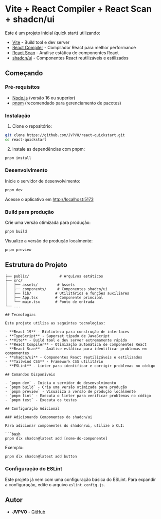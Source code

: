 # Vite + React Compiler + React Scan + shadcn/ui

Este é um projeto inicial (quick start) utilizando:

- [Vite](https://vitejs.dev/) - Build tool e dev server
- [React Compiler](https://github.com/facebook/react/tree/main/packages/react-compiler) - Compilador React para melhor performance
- [React Scan](https://github.com/aidenybai/react-scan) - Análise estática de componentes React
- [shadcn/ui](https://ui.shadcn.com/) - Componentes React reutilizáveis e estilizados

## Começando

### Pré-requisitos

- [Node.js](https://nodejs.org/) (versão 16 ou superior)
- [pnpm](https://pnpm.io/) (recomendado para gerenciamento de pacotes)

### Instalação

1. Clone o repositório:

```bash
git clone https://github.com/JVPVO/react-quickstart.git
cd react-quickstart
```

2. Instale as dependências com pnpm:

```bash
pnpm install
```

### Desenvolvimento

Inicie o servidor de desenvolvimento:

```bash
pnpm dev
```

Acesse o aplicativo em [http://localhost:5173](http://localhost:5173)

### Build para produção

Crie uma versão otimizada para produção:

```bash
pnpm build
```

Visualize a versão de produção localmente:

```bash
pnpm preview
```

## Estrutura do Projeto

```
├── public/              # Arquivos estáticos
├── src/
│   ├── assets/         # Assets
│   ├── components/     # Componentes shadcn/ui
│   ├── lib/           # Utilitários e funções auxiliares
│   ├── App.tsx        # Componente principal
│   └── main.tsx       # Ponto de entrada
└── ...

## Tecnologias

Este projeto utiliza as seguintes tecnologias:

- **React 19** - Biblioteca para construção de interfaces
- **TypeScript** - Superset tipado de JavaScript
- **Vite** - Build tool e dev server extremamente rápido
- **React Compiler** - Otimização automática de componentes React
- **React Scan** - Análise estática para identificar problemas em componentes
- **shadcn/ui** - Componentes React reutilizáveis e estilizados
- **Tailwind CSS** - Framework CSS utilitário
- **ESLint** - Linter para identificar e corrigir problemas no código

## Comandos Disponíveis

- `pnpm dev` - Inicia o servidor de desenvolvimento
- `pnpm build` - Cria uma versão otimizada para produção
- `pnpm preview` - Visualiza a versão de produção localmente
- `pnpm lint` - Executa o linter para verificar problemas no código
- `pnpm test` - Executa os testes

## Configuração Adicional

### Adicionando Componentes do shadcn/ui

Para adicionar componentes do shadcn/ui, utilize o CLI:

```bash
pnpm dlx shadcn@latest add [nome-do-componente]
```

Exemplo:

```bash
pnpm dlx shadcn@latest add button
```

### Configuração do ESLint

Este projeto já vem com uma configuração básica do ESLint. Para expandir a configuração, edite o arquivo `eslint.config.js`.


## Autor

- **JVPVO** - [GitHub](https://github.com/JVPVO)
